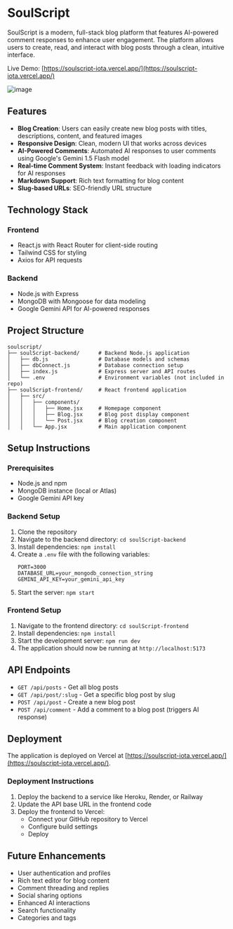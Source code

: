 # SoulScript

SoulScript is a modern, full-stack blog platform that features AI-powered comment responses to enhance user engagement. The platform allows users to create, read, and interact with blog posts through a clean, intuitive interface.

Live Demo: [https://soulscript-iota.vercel.app/](https://soulscript-iota.vercel.app/)

![image](https://github.com/user-attachments/assets/e0b04369-c3ab-4894-9a8a-5775b56a2a54)


## Features

- **Blog Creation**: Users can easily create new blog posts with titles, descriptions, content, and featured images
- **Responsive Design**: Clean, modern UI that works across devices
- **AI-Powered Comments**: Automated AI responses to user comments using Google's Gemini 1.5 Flash model
- **Real-time Comment System**: Instant feedback with loading indicators for AI responses
- **Markdown Support**: Rich text formatting for blog content
- **Slug-based URLs**: SEO-friendly URL structure

## Technology Stack

### Frontend
- React.js with React Router for client-side routing
- Tailwind CSS for styling
- Axios for API requests

### Backend
- Node.js with Express
- MongoDB with Mongoose for data modeling
- Google Gemini API for AI-powered responses

## Project Structure

```
soulscript/
├── soulScript-backend/      # Backend Node.js application
│   ├── db.js                # Database models and schemas
│   ├── dbConnect.js         # Database connection setup
│   ├── index.js             # Express server and API routes
│   └── .env                 # Environment variables (not included in repo)
├── soulScript-frontend/     # React frontend application
│   ├── src/
│   │   ├── components/
│   │   │   ├── Home.jsx     # Homepage component
│   │   │   ├── Blog.jsx     # Blog post display component
│   │   │   └── Post.jsx     # Blog creation component
│   │   └── App.jsx          # Main application component
```

## Setup Instructions

### Prerequisites
- Node.js and npm
- MongoDB instance (local or Atlas)
- Google Gemini API key

### Backend Setup
1. Clone the repository
2. Navigate to the backend directory: `cd soulScript-backend`
3. Install dependencies: `npm install`
4. Create a `.env` file with the following variables:
   ```
   PORT=3000
   DATABASE_URL=your_mongodb_connection_string
   GEMINI_API_KEY=your_gemini_api_key
   ```
5. Start the server: `npm start`

### Frontend Setup
1. Navigate to the frontend directory: `cd soulScript-frontend`
2. Install dependencies: `npm install`
3. Start the development server: `npm run dev`
4. The application should now be running at `http://localhost:5173`

## API Endpoints

- `GET /api/posts` - Get all blog posts
- `GET /api/post/:slug` - Get a specific blog post by slug
- `POST /api/post` - Create a new blog post
- `POST /api/comment` - Add a comment to a blog post (triggers AI response)

## Deployment

The application is deployed on Vercel at [https://soulscript-iota.vercel.app/](https://soulscript-iota.vercel.app/).

### Deployment Instructions
1. Deploy the backend to a service like Heroku, Render, or Railway
2. Update the API base URL in the frontend code
3. Deploy the frontend to Vercel:
   - Connect your GitHub repository to Vercel
   - Configure build settings
   - Deploy

## Future Enhancements

- User authentication and profiles
- Rich text editor for blog content
- Comment threading and replies
- Social sharing options
- Enhanced AI interactions
- Search functionality
- Categories and tags


